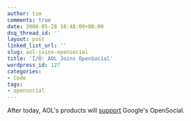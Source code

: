 ```yaml
---
author: tim
comments: true
date: 2008-05-28 18:48:00+00:00
dsq_thread_id: ''
layout: post
linked_list_url: ''
slug: aol-joins-opensocial
title: 'I/O: AOL Joins OpenSocial'
wordpress_id: 127
categories:
- Code
tags:
- opensocial
---
```


After today, AOL's products will
[support](http://www.techcrunch.com/2008/05/28/aol-joins-opensocial/) Google's
OpenSocial.

